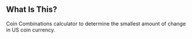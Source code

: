 ## What Is This?
Coin Combinations calculator to determine the smallest amount of change in US coin currency.
